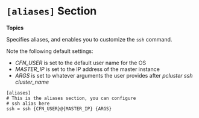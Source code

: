 # `[aliases]` Section<a name="aliases"></a>

**Topics**

Specifies aliases, and enables you to customize the `ssh` command\.

Note the following default settings:
+ *CFN\_USER* is set to the default user name for the OS
+ *MASTER\_IP* is set to the IP address of the master instance
+ *ARGS* is set to whatever arguments the user provides after *pcluster ssh cluster\_name*

```
[aliases]
# This is the aliases section, you can configure
# ssh alias here
ssh = ssh {CFN_USER}@{MASTER_IP} {ARGS}
```